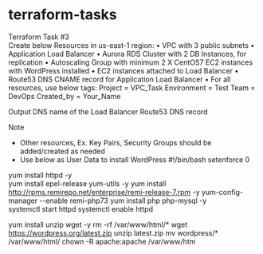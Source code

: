 # terraform-tasks
Terraform Task #3  
Create below Resources in us-east-1 region: 
• VPC with 3 public subnets 
• Application Load Balancer 
• Aurora RDS Cluster with 2 DB Instances, for replication 
• Autoscaling Group with minimum 2 X CentOS7 EC2 instances with WordPress installed 
• EC2 instances attached to Load Balancer 
• Route53 DNS CNAME record for Application Load Balancer 
• For all resources, use below tags: 
Project = VPC_Task 
Environment = Test 
Team = DevOps 
Created_by = Your_Name 
 
Output 
DNS name of the Load Balancer 
Route53 DNS record 
 
Note 
- Other resources, Ex. Key Pairs, Security Groups should be added/created as needed 
- Use below as User Data to install WordPress 
#!/bin/bash 
 setenforce 0 
 
yum install httpd -y  
yum install epel-release yum-utils -y 
yum install http://rpms.remirepo.net/enterprise/remi-release-7.rpm -y 
yum-config-manager --enable remi-php73 
yum install php php-mysql -y  
systemctl start httpd 
systemctl enable httpd 
 
yum install unzip wget -y 
rm -rf /var/www/html/* 
wget https://wordpress.org/latest.zip 
unzip latest.zip 
mv wordpress/* /var/www/html/ 
chown -R apache:apache /var/www/htm
